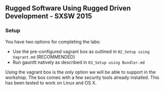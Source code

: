 ## Rugged Software Using Rugged Driven Development - SXSW 2015

### Setup
You have two options for completing the labs:
* Use the pre-configured vagrant box as outlined in `02_Setup using Vagrant.md` (RECOMMENDED)
* Run gauntlt natively as described in `03_Setup using Bundler.md`

Using the vagrant box is the only option we will be able to support in the workshop. The box comes with a few security tools already installed. 
This has been tested to work on Linux and OS X.
